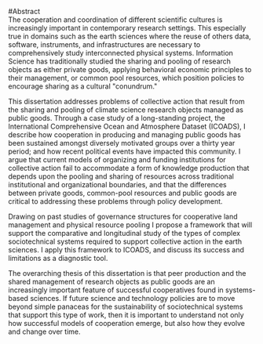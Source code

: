 #Abstract
<br>
The cooperation and coordination of different scientific cultures is increasingly important in contemporary research settings. This especially true in domains such as the earth sciences where the reuse of others data, software, instruments, and infrastructures are necessary to comprehensively study interconnected physical systems. Information Science has traditionally studied the sharing and pooling of research objects as either private goods, applying behavioral economic principles to their management, or common pool resources, which position policies to encourage sharing as a cultural "conundrum."

This dissertation addresses problems of collective action that result from the sharing and pooling of climate science research objects managed as public goods. Through a case study of a long-standing  project, the International Comprehensive Ocean and Atmosphere Dataset (ICOADS), I describe how cooperation in producing and managing public goods has been sustained amongst diversely motivated groups over a thirty year period; and how recent political events have impacted this community. I argue that current models of organizing and funding institutions for collective action fail to accommodate a form of knowledge production that depends upon the pooling and sharing of resources across traditional institutional and organizational boundaries, and that the differences between private goods, common-pool resources and public goods are critical to addressing these problems through policy development. 

Drawing on past studies of governance structures for cooperative land management and physical resource pooling I propose a framework that will support the comparative and longitudinal study of the types of complex sociotechnical systems required to support collective action in the earth sciences. I apply this framework to ICOADS, and discuss its success and limitations as a diagnostic tool. 

The overarching thesis of this dissertation is that peer production and the shared management of research objects as public goods are an increasingly important feature of successful cooperatives found in systems-based sciences. If future science and technology policies are to move beyond simple panaceas for the sustainability of sociotechnical systems that support this type of work,  then it is important to understand not only how successful models of cooperation emerge, but also how they evolve and change over time. 
